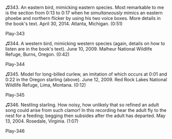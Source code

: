 ♫343. An eastern bird, mimicking eastern species. Most remarkable to me
is the section from 0:13 to 0:17 when he *simultaneously* mimics an
eastern phoebe and northern flicker by using his two voice boxes. More
details in the book's text. April 30, 2014. Atlanta, Michigan. (0:51)

Play-343

♫344. A western bird, mimicking western species (again, details on how
to listen are in the book's text). June 10, 2009. Malheur National
Wildlife Refuge, Burns, Oregon. (0:42)

Play-344

♫345. Model for long-billed curlew, an imitation of which occurs at 0:01 and 0:22 in the Oregon starling (above). June 12, 2009. Red Rock Lakes National Wildlife Refuge, Lima, Montana. (0:12)

Play-345

♫346. Nestling starling. How noisy, how unlikely that so refined an
adult song could arise from such clamor! In this recording hear the
adult fly to the nest for a feeding; begging then subsides after the
adult has departed. May 13, 2004. Rosedale, Virginia. (1:07)

Play-346
